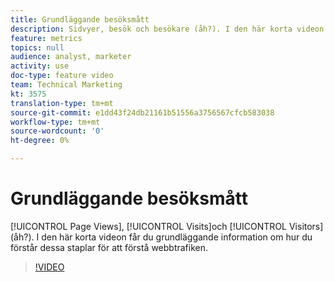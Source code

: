 ```yaml
---
title: Grundläggande besöksmått
description: Sidvyer, besök och besökare (åh?). I den här korta videon får du grundläggande information om hur du förstår dessa staplar för att förstå webbtrafiken.
feature: metrics
topics: null
audience: analyst, marketer
activity: use
doc-type: feature video
team: Technical Marketing
kt: 3575
translation-type: tm+mt
source-git-commit: e1dd43f24db21161b51556a3756567cfcb583038
workflow-type: tm+mt
source-wordcount: '0'
ht-degree: 0%

---
```



# Grundläggande besöksmått

[!UICONTROL Page Views], [!UICONTROL Visits]och [!UICONTROL Visitors] (åh?). I den här korta videon får du grundläggande information om hur du förstår dessa staplar för att förstå webbtrafiken.

>[!VIDEO](https://video.tv.adobe.com/v/28774/?quality=12)
